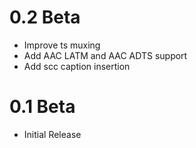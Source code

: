 # 0.2 Beta #

  * Improve ts muxing
  * Add AAC LATM and AAC ADTS support
  * Add scc caption insertion

# 0.1 Beta #
  * Initial Release